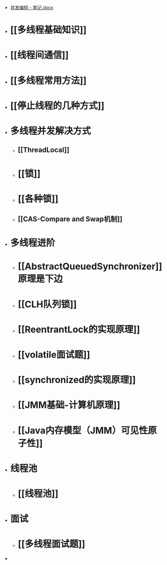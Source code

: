 - [并发编程 - 笔记.docx](../assets/并发编程_-_笔记_1690110491110_0.docx)
- # [[多线程基础知识]]
- # [[线程间通信]]
- # [[多线程常用方法]]
- # [[停止线程的几种方式]]
- # 多线程并发解决方式
	- ## [[ThreadLocal]]
	- # [[锁]]
	- # [[各种锁]]
	- ## [[CAS-Compare and Swap机制]]
- # 多线程进阶
	- # [[AbstractQueuedSynchronizer]]原理是下边
	- # [[CLH队列锁]]
	- # [[ReentrantLock的实现原理]]
	- # [[volatile面试题]]
	- # [[synchronized的实现原理]]
	- # [[JMM基础-计算机原理]]
	- # [[Java内存模型（JMM）可见性原子性]]
- # 线程池
	- # [[线程池]]
- # 面试
	- # [[多线程面试题]]
-